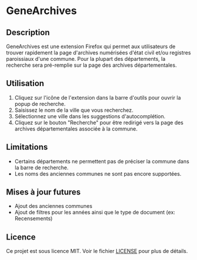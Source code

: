 # GeneArchives

## Description
GeneArchives est une extension Firefox qui permet aux utilisateurs de trouver rapidement la page d'archives numérisées d'état civil et/ou registres paroissiaux d'une commune. Pour la plupart des départements, la recherche sera pré-remplie sur la page des archives départementales.

## Utilisation
1. Cliquez sur l'icône de l'extension dans la barre d'outils pour ouvrir la popup de recherche.
2. Saisissez le nom de la ville que vous recherchez.
3. Sélectionnez une ville dans les suggestions d'autocomplétion.
4. Cliquez sur le bouton "Recherche" pour être redirigé vers la page des archives départementales associée à la commune.

## Limitations
- Certains départements ne permettent pas de préciser la commune dans la barre de recherche.
- Les noms des anciennes communes ne sont pas encore supportées.


## Mises à jour futures
- Ajout des anciennes communes
- Ajout de filtres pour les années ainsi que le type de document (ex: Recensements)


## Licence
Ce projet est sous licence MIT. Voir le fichier [LICENSE](LICENSE) pour plus de détails.
